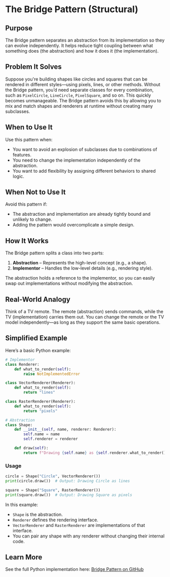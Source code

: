 # The Bridge Pattern (Structural)

## Purpose

The Bridge pattern separates an abstraction from its implementation so they can evolve independently. It helps reduce tight coupling between what something does (the abstraction) and how it does it (the implementation).

## Problem It Solves

Suppose you're building shapes like circles and squares that can be rendered in different styles—using pixels, lines, or other methods. Without the Bridge pattern, you’d need separate classes for every combination, such as `PixelCircle`, `LineCircle`, `PixelSquare`, and so on. This quickly becomes unmanageable. The Bridge pattern avoids this by allowing you to mix and match shapes and renderers at runtime without creating many subclasses.

## When to Use It

Use this pattern when:

* You want to avoid an explosion of subclasses due to combinations of features.
* You need to change the implementation independently of the abstraction.
* You want to add flexibility by assigning different behaviors to shared logic.

## When Not to Use It

Avoid this pattern if:

* The abstraction and implementation are already tightly bound and unlikely to change.
* Adding the pattern would overcomplicate a simple design.

## How It Works

The Bridge pattern splits a class into two parts:

1. **Abstraction** – Represents the high-level concept (e.g., a shape).
2. **Implementor** – Handles the low-level details (e.g., rendering style).

The abstraction holds a reference to the implementor, so you can easily swap out implementations without modifying the abstraction.

## Real-World Analogy

Think of a TV remote. The remote (abstraction) sends commands, while the TV (implementation) carries them out. You can change the remote or the TV model independently—as long as they support the same basic operations.

## Simplified Example

Here’s a basic Python example:

```python
# Implementor
class Renderer:
    def what_to_render(self):
        raise NotImplementedError

class VectorRenderer(Renderer):
    def what_to_render(self):
        return "lines"

class RasterRenderer(Renderer):
    def what_to_render(self):
        return "pixels"

# Abstraction
class Shape:
    def __init__(self, name, renderer: Renderer):
        self.name = name
        self.renderer = renderer

    def draw(self):
        return f"Drawing {self.name} as {self.renderer.what_to_render()}"
```

### Usage

```python
circle = Shape("Circle", VectorRenderer())
print(circle.draw())  # Output: Drawing Circle as lines

square = Shape("Square", RasterRenderer())
print(square.draw())  # Output: Drawing Square as pixels
```

In this example:

* `Shape` is the abstraction.
* `Renderer` defines the rendering interface.
* `VectorRenderer` and `RasterRenderer` are implementations of that interface.
* You can pair any shape with any renderer without changing their internal code.

## Learn More

See the full Python implementation here:
[Bridge Pattern on GitHub](https://github.com/taggedzi/python-design-pattern-rag/blob/main/patterns/structural/bridge.py)

